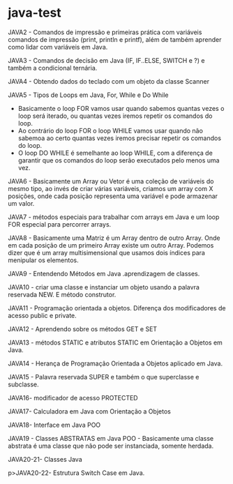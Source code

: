 # java-test

<p>JAVA2 - Comandos de impressão e primeiras prática com variáveis
comandos de impressão (print, println e printf), além de também aprender como lidar com variáveis em Java.</p>

<p>JAVA3  - Comandos de decisão em Java (IF, IF..ELSE, SWITCH e ?) e também a condicional ternária.</p>

<p>JAVA4 - Obtendo dados do teclado com um objeto da classe Scanner</p>

<p>JAVA5 -  Tipos de Loops em Java, For, While e Do While</p>


- Basicamente o loop FOR vamos usar quando sabemos quantas vezes o loop será iterado, ou quantas vezes iremos repetir os comandos do loop.
- Ao contrário do loop FOR o loop WHILE vamos usar quando não sabemoa ao certo quantas vezes iremos precisar repetir os comandos do loop.
- O loop DO WHILE é semelhante ao loop WHILE, com a diferença de garantir que os comandos do loop serão executados pelo menos uma vez.


<p>JAVA6 - Basicamente um Array ou Vetor é uma coleção de variáveis do mesmo tipo, ao invés de criar várias variáveis, criamos um array com X posições, onde cada posição representa uma variável e pode armazenar um valor.</p>

<p>JAVA7 - métodos especiais para trabalhar com arrays em Java e um loop FOR especial para percorrer arrays.</p>

<p>JAVA8 - Basicamente uma Matriz é um Array dentro de outro Array. Onde em cada posição de um primeiro Array existe um outro Array. Podemos dizer que é um array multisimensional que usamos dois índices para menipular os elementos.</p>

<p>JAVA9 - Entendendo Métodos em Java .aprendizagem de classes. </p>

<p>JAVA10 - criar uma classe e instanciar um objeto usando a palavra reservada NEW. E método construtor. </p>

<p>JAVA11 - Programação orientada a objetos. Diferença dos modificadores de acesso public e private.  </p>


<p>JAVA12 - Aprendendo sobre os métodos GET e SET  </p>

<p>JAVA13 - métodos STATIC e atributos STATIC em Orientação a Objetos em Java. </p>

<p>JAVA14 - Herança de Programação Orientada a Objetos aplicado em Java. 
 </p>
 
 <p>JAVA15 - Palavra reservada SUPER e também o que superclasse e subclasse. </p>
 
 <p>JAVA16-  modificador de acesso PROTECTED</p>
 
 <p>JAVA17-  Calculadora em Java com Orientação a Objetos</p>
  
 <p>JAVA18-  Interface em Java POO</p>
 
 <p>JAVA19 - Classes ABSTRATAS em Java POO - Basicamente uma classe abstrata é uma classe que não pode ser instanciada, somente herdada. <p>
 
 <p>JAVA20-21-  Classes Java</p>
 
 p>JAVA20-22- Estrutura Switch Case em Java.</p>
 
 
 

 
 


